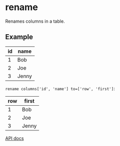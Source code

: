 # rename

Renames columns in a table.

## Example

| id  | name  |
| --- | ----- |
| 1   | Bob   |
| 2   | Joe   |
| 3   | Jenny |

`rename columns['id', 'name'] to=['row', 'first']`:

| row | first |
| --- | ----- |
| 1   | Bob   |
| 2   | Joe   |
| 3   | Jenny |

[API docs](https://github.com/microsoft/datashaper/blob/main/javascript/schema/docs/markdown/schema.renameargs.md)
